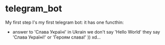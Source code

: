 # telegram_bot
My first step
I's my first telegram bot:
 it has one functhin: 
 - answer to 'Слава Україні' 
 in Ukrain we don't say 'Hello World'
 they say 'Слава Україні!' or 'Героям слава!'
)) xd...

